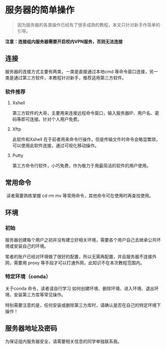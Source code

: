 # 服务器的简单操作

> 因为服务器的各类操作已经有了很多成熟的教程，本文只针对新手作简单的引导。

**注意：连接组内服务器需要开启校内VPN服务，否则无法连接**

## 连接

服务器的连接方式主要有两类，一类是直接通过本地cmd 等命令窗口连接，另一类是通过第三方软件，本教程针对新手，推荐适用第三方软件。

### 软件推荐

1. Xshell

   第三方软件的大哥，主要用来连接远程命令窗口，输入服务器IP、用户名、密码等即可连接。针对个人用户免费。

2. Xftp

   此软件和Xshell 在于前者用来命令行操作，但是传输文件时命令会略显繁琐，可以使用此软件连接，通过可视化移动操作。

3. Putty

   第三方命令行软件，小巧免费，作为极力于用最简洁的软件的用户使用。

## 常用命令

​ 读者需要熟练掌握 cd rm mv 等常用命令，其他命令可在使用时再查找使用。

## 环境

### 初始

服务器创建每个用户之初并没有建立好相关环境，需要各个用户自己去继承公共环境或安装自己的环境。

笔者的账户已经对环境做了很好的配置，所以无需再配置，并且服务器不连接外网，需要用 proxy 等手段才可以打通外网，此知识不在本次教程范围内。

### 特定环境（conda）

关于conda 命令，读者请自行学习 如何创建环境、删除环境、进入环境、退出环境、安装第三方库等常见操作。

特别需要注意的是，任何安装或删除第三方库时，请确认是否在自己的特定环境下操作！

## 服务器地址及密码

为保证组内服务器安全，请需要相关信息的同学单独联系我。

